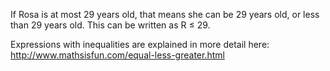 If Rosa is at most 29 years old, that means she can be
29 years old, or less than 29 years old. This can be written as R ≤ 29.

Expressions with inequalities are explained in more detail here:
<http://www.mathsisfun.com/equal-less-greater.html>
